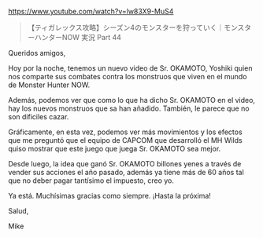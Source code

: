 https://www.youtube.com/watch?v=lw83X9-MuS4

> 【ティガレックス攻略】シーズン4のモンスターを狩っていく｜モンスターハンターNOW 実況 Part 44

Queridos amigos,

Hoy por la noche, tenemos un nuevo video de Sr. OKAMOTO, Yoshiki quien nos comparte sus combates contra los monstruos que viven en el mundo de Monster Hunter NOW.

Además, podemos ver que como lo que ha dicho Sr. OKAMOTO en el video, hay los nuevos monstruos que sa han añadido. También, le parece que no son dificiles cazar. 

Gráficamente, en esta vez, podemos ver más movimientos y los efectos que me preguntó que el equipo de CAPCOM que desarrolló el MH Wilds quiso mostrar que este juego que juega Sr. OKAMOTO sea mejor. 

Desde luego, la idea que ganó Sr. OKAMOTO billones yenes a través de vender sus acciones el año pasado, además ya tiene más de 60 años tal que no deber pagar tantísimo el impuesto, creo yo.

Ya está. Muchísimas gracias como siempre. ¡Hasta la próxima!

Salud,

Mike
